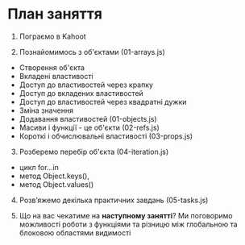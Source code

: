# План заняття

1. Пограємо в Kahoot

2. Познайомимось з об'єктами (01-arrays.js)

- Створення об'єкта
- Вкладені властивості
- Доступ до властивостей через крапку
- Доступ до вкладених властивостей
- Доступ до властивостей через квадратні дужки
- Зміна значення
- Додавання властивостей (01-objects.js)
- Масиви і функції - це об'єкти (02-refs.js)
- Короткі і обчислювальні властивості (03-props.js)

3. Розберемо перебір об'єкта (04-iteration.js)

- цикл for...in
- метод Object.keys(),
- метод Object.values()

4. Розв’яжемо декілька практичних завдань (05-tasks.js)

5. Що на вас чекатиме на **наступному занятті**? Ми поговоримо можливості роботи
   з функціями та різницю між глобальною та блоковою областями видимості
